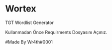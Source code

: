 # Wortex
TGT Wordlist Generator

Kullanmadan Önce Requirments Dosyasını Açınız.

#Made By Wr4th#0001
